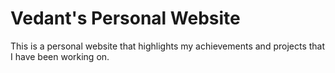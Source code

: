 # Vedant's Personal Website
This is a personal website that highlights my achievements and projects that I have been working on.
